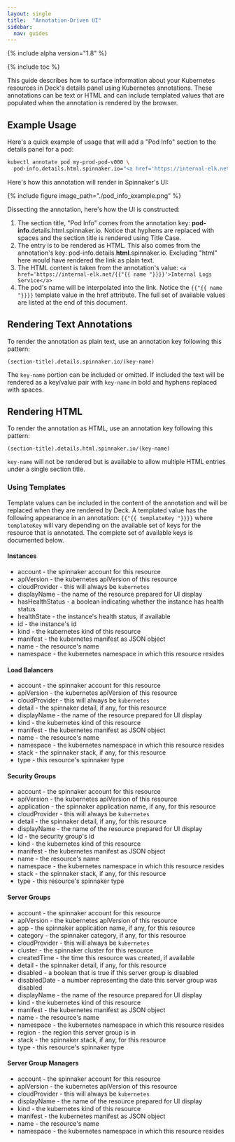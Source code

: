 ```yaml
---
layout: single
title:  "Annotation-Driven UI"
sidebar:
  nav: guides
---
```


{% include alpha version="1.8" %}

{% include toc %}

This guide describes how to surface information about your Kubernetes resources
in Deck's details panel using Kubernetes annotations.  These annotations can be
text or HTML and can include templated values that are populated when the annotation
is rendered by the browser.

## Example Usage

Here's a quick example of usage that will add a "Pod Info" section to the details
panel for a pod:

```bash
kubectl annotate pod my-prod-pod-v000 \
  pod-info.details.html.spinnaker.io="<a href='https://internal-elk.net/{{"{{ name "}}}}'>Internal Logs Service</a>"
```

Here's how this annotation will render in Spinnaker's UI:

{%
  include
  figure
  image_path="./pod_info_example.png"
%}

Dissecting the annotation, here's how the UI is constructed:

1. The section title, "Pod Info" comes from the annotation key:
**pod-info**.details.html.spinnaker.io. Notice that hyphens are replaced
with spaces and the section title is rendered using Title Case.
2. The entry is to be rendered as HTML.  This also comes from the annotation's key:
pod-info.details.**html**.spinnaker.io.  Excluding "html" here would have rendered
the link as plain text.
3. The HTML content is taken from the annotation's value:
`<a href='https://internal-elk.net/{{"{{ name "}}}}'>Internal Logs Service</a>`
4. The pod's name will be interpolated into the link. Notice the `{{"{{ name "}}}}` template
value in the href attribute.  The full set of available values are listed at the end
of this document.

## Rendering Text Annotations

To render the annotation as plain text, use an annotation key following this pattern:

```
(section-title).details.spinnaker.io/(key-name)
```

The `key-name` portion can be included or omitted.  If included the text will be rendered
as a key/value pair with `key-name` in bold and hyphens replaced with spaces.

## Rendering HTML

To render the annotation as HTML, use an annotation key following this pattern:

```
(section-title).details.html.spinnaker.io/(key-name)
```

`key-name` will not be rendered but is available to allow multiple HTML entries under
a single section title.

### Using Templates

Template values can be included in the content of the annotation and will be replaced when
they are rendered by Deck.  A templated value has the following appearance in an annotation:
`{{"{{ templateKey "}}}}` where `templateKey` will vary depending on the available set of keys
for the resource that is annotated.  The complete set of available keys is documented below.

#### Instances

- account - the spinnaker account for this resource
- apiVersion - the kubernetes apiVersion of this resource
- cloudProvider - this will always be `kubernetes`
- displayName - the name of the resource prepared for UI display
- hasHealthStatus - a boolean indicating whether the instance has health status
- healthState - the instance's health status, if available
- id - the instance's id
- kind - the kubernetes kind of this resource
- manifest - the kubernetes manifest as JSON object
- name - the resource's name
- namespace - the kubernetes namespace in which this resource resides

#### Load Balancers

- account - the spinnaker account for this resource
- apiVersion - the kubernetes apiVersion of this resource
- cloudProvider - this will always be `kubernetes`
- detail - the spinnaker detail, if any, for this resource
- displayName - the name of the resource prepared for UI display
- kind - the kubernetes kind of this resource
- manifest - the kubernetes manifest as JSON object
- name - the resource's name
- namespace - the kubernetes namespace in which this resource resides
- stack - the spinnaker stack, if any, for this resource
- type - this resource's spinnaker type

#### Security Groups

- account - the spinnaker account for this resource
- apiVersion - the kubernetes apiVersion of this resource
- application - the spinnaker application name, if any, for this resource
- cloudProvider - this will always be `kubernetes`
- detail - the spinnaker detail, if any, for this resource
- displayName - the name of the resource prepared for UI display
- id - the security group's id
- kind - the kubernetes kind of this resource
- manifest - the kubernetes manifest as JSON object
- name - the resource's name
- namespace - the kubernetes namespace in which this resource resides
- stack - the spinnaker stack, if any, for this resource
- type - this resource's spinnaker type

#### Server Groups

- account - the spinnaker account for this resource
- apiVersion - the kubernetes apiVersion of this resource
- app - the spinnaker application name, if any, for this resource
- category - the spinnaker category, if any, for this resource
- cloudProvider - this will always be `kubernetes`
- cluster - the spinnaker cluster for this resource
- createdTime - the time this resource was created, if available
- detail - the spinnaker detail, if any, for this resource
- disabled - a boolean that is true if this server group is disabled
- disabledDate - a number representing the date this server group was disabled
- displayName - the name of the resource prepared for UI display
- kind - the kubernetes kind of this resource
- manifest - the kubernetes manifest as JSON object
- name - the resource's name
- namespace - the kubernetes namespace in which this resource resides
- region - the region this server group is in
- stack - the spinnaker stack, if any, for this resource
- type - this resource's spinnaker type

#### Server Group Managers

- account - the spinnaker account for this resource
- apiVersion - the kubernetes apiVersion of this resource
- cloudProvider - this will always be `kubernetes`
- displayName - the name of the resource prepared for UI display
- kind - the kubernetes kind of this resource
- manifest - the kubernetes manifest as JSON object
- name - the resource's name
- namespace - the kubernetes namespace in which this resource resides
